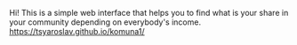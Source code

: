 Hi! This is a simple web interface that helps you to find what is your share in your community depending on everybody's income.
https://tsyaroslav.github.io/komuna1/
